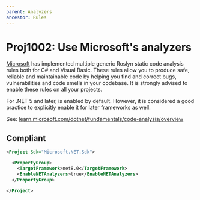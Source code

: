 ```yaml
---
parent: Analyzers
ancestor: Rules
---
```


# Proj1002: Use Microsoft's analyzers
[Microsoft](https://microsoft.com) has implemented multiple generic
Roslyn static code analysis rules both for C# and Visual Basic. These rules
allow you to produce safe, reliable and maintainable code by helping you find
and correct bugs, vulnerabilities and code smells in your codebase. It is
strongly advised to enable these rules on all your projects.

For .NET 5 and later, <EnableNETAnalyzers> is enabled by default. However,
it is considered a good practice to explicitly enable it for later frameworks
as well.

See: [learn.microsoft.com/dotnet/fundamentals/code-analysis/overview](https://learn.microsoft.com/dotnet/fundamentals/code-analysis/overview)

## Compliant
``` xml
<Project Sdk="Microsoft.NET.Sdk">

  <PropertyGroup>
    <TargetFramework>net8.0</TargetFramework>
    <EnableNETAnalyzers>true</EnableNETAnalyzers>
  </PropertyGroup>

</Project>
```
